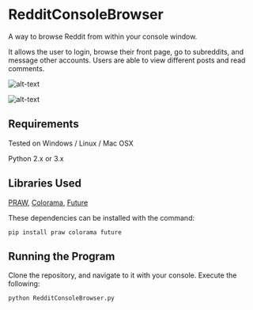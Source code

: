 # RedditConsoleBrowser
A way to browse Reddit from within your console window.

It allows the user to login, browse their front page, go to subreddits, and message other accounts. Users are able to view different posts and read comments.

![alt-text](http://i.imgur.com/Dza3T7E.png "Windows")

![alt-text](http://i.imgur.com/V8VfbVw.png "Linux")

Requirements
---
Tested on Windows / Linux / Mac OSX

Python 2.x or 3.x

Libraries Used
---
[PRAW](https://pypi.python.org/pypi/praw),
[Colorama](https://pypi.python.org/pypi/colorama),
[Future](https://pypi.python.org/pypi/future)

These dependencies can be installed with the command:

```
pip install praw colorama future
```

Running the Program
---
Clone the repository, and navigate to it with your console. Execute the following:
```
python RedditConsoleBrowser.py
```
